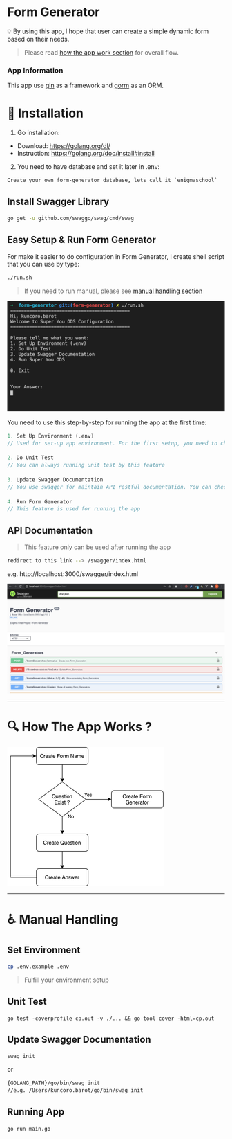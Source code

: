 # Form Generator

:bulb: By using this app, I hope that user can create a simple dynamic form based on their needs. 
> Please read [how the app work section](#mag-how-the-app-works-) for overall flow.

### App Information
This app use [gin](https://github.com/gin-gonic/gin) as a framework and [gorm](https://gorm.io/index.html) as an ORM.

# :page_facing_up: Installation

1. Go installation: 
- Download: https://golang.org/dl/
- Instruction: https://golang.org/doc/install#install

2. You need to have database and set it later in .env:
```
Create your own form-generator database, lets call it `enigmaschool`
```

## Install Swagger Library
```bash
go get -u github.com/swaggo/swag/cmd/swag
```

## Easy Setup & Run Form Generator
For make it easier to do configuration in Form Generator, I create shell script that you can use by type:
```bash
./run.sh
```

> If you need to run manual, please see [manual handling section](#wheelchair-manual-handling)

![Form Generator Configuration](storage/assets/img/form-generator-run-sh.png)

You need to use this step-by-step for running the app at the first time:
```go
1. Set Up Environment (.env) 
// Used for set-up app environment. For the first setup, you need to change your environment detail. For more information about environment that you need to add, please contact developer.

2. Do Unit Test 
// You can always running unit test by this feature

3. Update Swagger Documentation 
// You use swagger for maintain API restful documentation. You can check it later after running app (4. Run Form Generator) and redirect to your app_link/swagger/index.html

4. Run Form Generator 
// This feature is used for running the app
```

## API Documentation
> This feature only can be used after running the app
```bash
redirect to this link --> /swagger/index.html
```
e.g. http://localhost:3000/swagger/index.html

![Form Generator Swagger Viewer](storage/assets/img/form-generator-swagger-view.png)

---

# :mag: How The App Works ?

![Form Generator Diagram](storage/assets/img/form-generator-diagram.png)

---

# :wheelchair: Manual Handling

## Set Environment
```bash
cp .env.example .env
```
> Fulfill your environment setup

## Unit Test
```
go test -coverprofile cp.out -v ./... && go tool cover -html=cp.out
```

## Update Swagger Documentation
```bash
swag init
```
or
```bash
{GOLANG_PATH}/go/bin/swag init 
//e.g. /Users/kuncoro.barot/go/bin/swag init
```

## Running App
```bash
go run main.go
```

